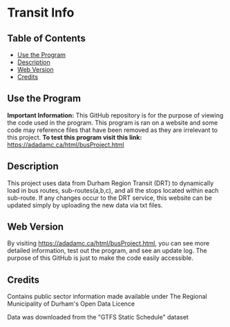 # Transit Info

## Table of Contents
- [Use the Program](#use-the-program)
- [Description](#description)
- [Web Version](#web-version)
- [Credits](#credits)


## Use the Program
**Important Information:** This GitHub repository is for the purpose of viewing the code used in the program. This program is ran on a website and some code may reference files that have been removed as they are irrelevant to this project. **To test this program visit this link:** https://adadamc.ca/html/busProject.html

## Description
This project uses data from Durham Region Transit (DRT) to dynamically load in bus routes, sub-routes(a,b,c), and all the stops located within each sub-route. If any changes occur to the DRT service, this website can be updated simply by uploading the new data via txt files.

## Web Version
By visiting https://adadamc.ca/html/busProject.html, you can see more detailed information, test out the program, and see an update log. The purpose of this GitHub is just to make the code easily accessible.

## Credits
Contains public sector information made available under The Regional Municipality of Durham's Open Data Licence

Data was downloaded from the "GTFS Static Schedule" dataset

